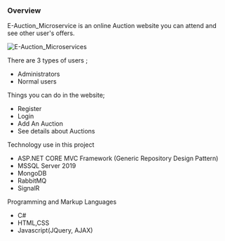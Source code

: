 ### Overview

E-Auction_Microservice is an online Auction website you can attend and see other user's offers.

![E-Auction_Microservices](https://i.resmim.net/SwqqbT.gif)

There are 3 types of users ;

- Administrators
- Normal users

Things you can do in the website;

- Register
- Login
- Add An Auction
- See details about Auctions

Technology use in this project

- ASP.NET CORE MVC Framework (Generic Repository Design Pattern)
- MSSQL Server 2019
- MongoDB
- RabbitMQ
- SignalR

Programming and Markup Languages

- C#
- HTML,CSS
- Javascript(JQuery, AJAX)
